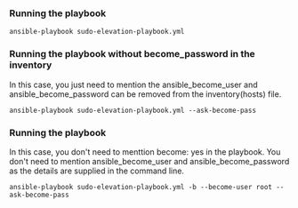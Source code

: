 ### Running the playbook
```
ansible-playbook sudo-elevation-playbook.yml
```

### Running the playbook without become_password in the inventory
In this case, you just need to mention the ansible_become_user and ansible_become_password can be removed from the inventory(hosts) file.
```
ansible-playbook sudo-elevation-playbook.yml --ask-become-pass
```
### Running the playbook
In this case, you don't need to menttion become: yes in the playbook.  You don't need to mention ansible_become_user and ansible_become_password as the details are supplied in the command line.
```
ansible-playbook sudo-elevation-playbook.yml -b --become-user root --ask-become-pass
```
